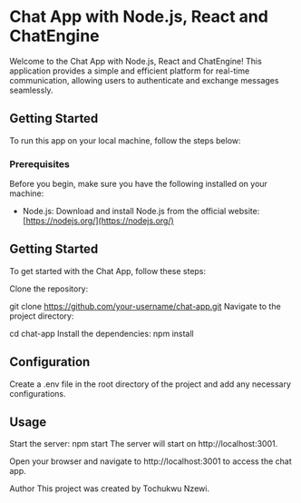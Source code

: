 # Chat App with Node.js, React and ChatEngine

Welcome to the Chat App with Node.js, React and ChatEngine! This application provides a simple and efficient platform for real-time communication, allowing users to authenticate and exchange messages seamlessly.

## Getting Started

To run this app on your local machine, follow the steps below:

### Prerequisites

Before you begin, make sure you have the following installed on your machine:

- Node.js: Download and install Node.js from the official website: [https://nodejs.org/](https://nodejs.org/)


## Getting Started
To get started with the Chat App, follow these steps:

Clone the repository:

git clone https://github.com/your-username/chat-app.git
Navigate to the project directory:

cd chat-app
Install the dependencies:
npm install

## Configuration
Create a .env file in the root directory of the project and add any necessary configurations.

## Usage
Start the server:
npm start
The server will start on http://localhost:3001.

Open your browser and navigate to http://localhost:3001 to access the chat app.

Author
This project was created by Tochukwu Nzewi. 
